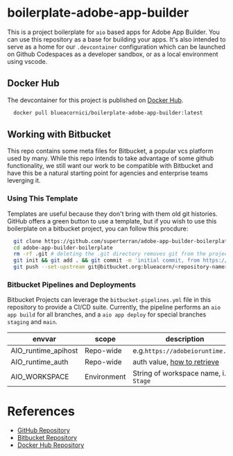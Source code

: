 # boilerplate-adobe-app-builder

This is a project boilerplate for `aio` based apps for Adobe App Builder. You can use this repository
as a base for building your apps. It's also intended to serve as a home for our `.devcontainer` configuration
which can be launched on Github Codespaces as a developer sandbox, or as a local environment using vscode. 

## Docker Hub

The devcontainer for this project is published on [Docker Hub](https://hub.docker.com/repository/docker/blueacornici/boilerplate-adobe-app-builder/general).

```bash
  docker pull blueacornici/boilerplate-adobe-app-builder:latest
```

## Working with Bitbucket

This repo contains some meta files for Bitbucket, a popular vcs platform used by many. While this repo intends to take
advantage of some github functionality, we still want our work to be compatible with Bitbucket and have this be a
natural starting point for agencies and enterprise teams leverging it. 

### Using This Template

Templates are useful because they don't bring with them old git histories. GitHub offers a green button to use a template, but 
if you wish to use this boilerplate on a bitbucket project, you can follow this procdure:

```bash
  git clone https://github.com/superterran/adobe-app-builder-boilerplate.git 
  cd adobe-app-builder-boilerplate
  rm -rf .git # deleting the .git directory removes git from the project, we just need to configure git for this project
  git init && git add . && git commit -m 'initial commit, from https://github.com/superterran/adobe-app-builder-boilerplate/tree/main'
  git push --set-upstream git@bitbucket.org:blueacorn/<repository-name>.git main
```

### Bitbucket Pipelines and Deployments

Bitbucket Projects can leverage the `bitbucket-pipelines.yml` file in this repository to provide a CI/CD suite. Currently, 
the pipeline performs an `aio app build` for all branches, and a `aio app deploy` for special branches `staging` and `main`.

| envvar                         | scope | description                                   |
| ------------------------------ |-------| --------------------------------------------- |
| AIO_runtime_apihost            | Repo-wide   | e.g.`https://adobeioruntime.net`            |
| AIO_runtime_auth               | Repo-wide   | auth value, [how to retrieve](https://developer.adobe.com/app-builder/docs/resources/ci-cd/lesson1/#github-secrets)   |
| AIO_WORKSPACE                  | Environment | String of workspace name, i.e.` Stage`      |


# References

* [GitHub Repository](https://github.com/superterran/boilerplate-adobe-app-builder)
* [Bitbucket Repository](https://bitbucket.org/blueacorn/boilerplate-adobe-app-builder/src/main/)
* [Docker Hub Repository](https://hub.docker.com/repository/docker/blueacornici/boilerplate-adobe-app-builder/general)
